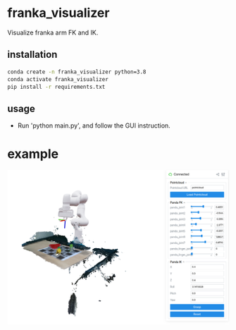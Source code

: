 # franka_visualizer
Visualize franka arm FK and IK.

## installation
```bash
conda create -n franka_visualizer python=3.8
conda activate franka_visualizer
pip install -r requirements.txt
```

## usage 
- Run 'python main.py', and follow the GUI instruction.

# example
<p align="center">
	<img src="./assets/example.png">
</p>
